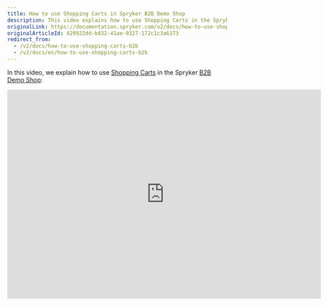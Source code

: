 ```yaml
---
title: How to use Shopping Carts in Spryker B2B Demo Shop
description: This video explains how to use Shopping Carts in the Spryker B2B Demo Shop.
originalLink: https://documentation.spryker.com/v2/docs/how-to-use-shopping-carts-b2b
originalArticleId: 429922dd-b432-41ae-9327-172c1c3a6373
redirect_from:
  - /v2/docs/how-to-use-shopping-carts-b2b
  - /v2/docs/en/how-to-use-shopping-carts-b2b
---
```


In this video, we explain how to use [Shopping Carts](/docs/scos/dev/features/201903.0/shopping-cart/shopping-cart.html) in the Spryker [B2B Demo Shop](/docs/scos/user/about-spryker/201903.0/demo-shops.html#b2b-demo-shop):

<iframe src="https://fast.wistia.net/embed/iframe/s776wlo9ds" title="How to use Shopping Carts in Spryker" allowtransparency="true" frameborder="0" scrolling="no" class="wistia_embed" name="wistia_embed" allowfullscreen="0" mozallowfullscreen="0" webkitallowfullscreen="0" oallowfullscreen="0" msallowfullscreen="0" width="720" height="480"></iframe>
